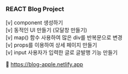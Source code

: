  ### REACT Blog Project

[v] component 생성하기 <br/>
[v] 동적인 UI 만들기 (모달창 만들기) <br/>
[v] map() 함수 사용하여 많은 div를 반복문으로 변경 <br/>
[v] props를 이용하여 상세 페이지 만들기 <br/>
[v] input 사용자가 입력한 글로 글발행 기능 만들기

 
📍 https://blog-apple.netlify.app
